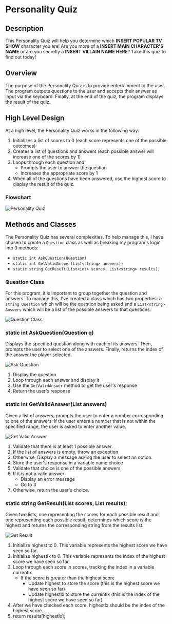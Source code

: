 # Personality Quiz

## Description

This Personality Quiz will help you determine which **INSERT POPULAR TV SHOW**
character you are! Are you more of a **INSERT MAIN CHARACTER'S NAME** or are you
secretly a **INSERT VILLAIN NAME HERE**? Take this quiz to find out today!

## Overview

The purpose of the Personality Quiz is to provide entertainment to the user. The
program outputs questions to the user and accepts their answer as input via the
keyboard. Finally, at the end of the quiz, the program displays the result of
the quiz.

## High Level Design

At a high level, the Personality Quiz works in the following way:

1. Initializes a list of scores to 0 (each score represents one of the possible outcomes)
2. Creates a list of questions and answers (each possible answer will increase
   one of the scores by 1)
3. Loops through each question and
   * Prompts the user to answer the question
   * Increases the appropriate score by 1
4. When all of the questions have been answered, use the highest score to
   display the result of the quiz.

### Flowchart

![Personality Quiz](../images/PersonalityQuiz.png)

## Methods and Classes

The Personality Quiz has several complexities. To help manage this, I have
chosen to create a `Question` class as well as breaking my program's logic 
into 3 methods: 

* `static int AskQuestion(Question)`
* `static int GetValidAnswer(List<string> answers);`
* `static string GetResult(List<int> scores, List<string> results);`

### Question Class

For this program, it is important to group together the question and answers. To
manage this, I've created a class which has two properties: a `string Question`
which will be the question being asked and a `List<string> Answers` which will
be a list of the possible answers to that questions.

![Question Class](../images/PersonalityQuizQuestionClass.png)

### static int AskQuestion(Question q)

Displays the specified question along with each of its answers. Then, prompts
the user to select one of the answers. Finally, returns the index of the answer
the player selected.

![Ask Question](../images/PersonalityQuizAskQuestion.png)

1. Display the question
2. Loop through each answer and display it
3. Use the `GetValidAnswer` method to get the user's response
4. Return the user's response


### static int GetValidAnswer(List<string> answers)

Given a list of answers, prompts the user to enter a number corresponding to one
of the answers. If the user enters a number that is not within the specified
range, the user is asked to enter another value.

![Get Valid Answer](../images/PersonalityQuizGetValidAnswer.png)

1. Validate that there is at least 1 possible answer.
2. If the list of answers is empty, throw an exception
3. Otherwise, Display a message asking the user to select an option.
4. Store the user's response in a variable name choice
5. Validate that choice is one of the possible answers
6. If it is not a valid answer
   * Display an error message
   * Go to 3
7. Otherwise, return the user's choice. 

### static string GetResult(List<int> scores, List<string> results);

Given two lists, one representing the scores for each possible result and one
representing each possible result, determines which score is the highest and
returns the corresponding string from the results list.

![Get Result](../images/PersonalityQuizGetResult.png)

1. Initialize highest to 0. This variable represents the highest score we have
   seen so far.
2. Initialize highestIx to 0. This variable represents the index of the highest
   score we have seen so far.
3. Loop through each score in scores, tracking the index in a variable currentIx
   * If the score is greater than the highest score
     * Update highest to store the score (this is the highest score we have
       seen so far)
     * Update highestIx to store the currentIx (this is the index of the highest
       score we have seen so far)
4. After we have checked each score, highestIx should be the index of the
   highest score.
5. return results[highestIx];